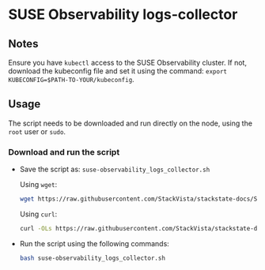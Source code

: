 # SUSE Observability logs-collector

## Notes

Ensure you have `kubectl` access to the SUSE Observability cluster. If not, download the kubeconfig file and set it using the command: `export KUBECONFIG=$PATH-TO-YOUR/kubeconfig`.

## Usage

The script needs to be downloaded and run directly on the node, using the `root` user or `sudo`.

### Download and run the script
* Save the script as: `suse-observability_logs_collector.sh`

  Using `wget`:
    ```bash
    wget https://raw.githubusercontent.com/StackVista/stackstate-docs/SOME_PUBLIC_URL_TO_DOWNLOAD_SCRIPT/suse-observability_logs_collector.sh
    ```
  Using `curl`:
    ```bash
    curl -OLs https://raw.githubusercontent.com/StackVista/stackstate-docs/SOME_PUBLIC_URL_TO_DOWNLOAD_SCRIPT/suse-observability_logs_collector.sh
    ```
 
* Run the script using the following commands:
  ```bash
  bash suse-observability_logs_collector.sh
  ```
  
